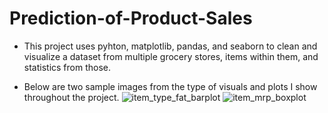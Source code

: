 # Prediction-of-Product-Sales
- This project uses pyhton, matplotlib, pandas, and seaborn to clean and visualize a dataset from multiple grocery stores, items within them, and statistics from those.

- Below are two sample images from the type of visuals and plots I show throughout the project.
![item_type_fat_barplot](https://github.com/parkerholds/Prediction-of-Product-Sales/assets/140461361/2b31d106-90d1-4ebf-a126-8c23d4c30f2b)
![item_mrp_boxplot](https://github.com/parkerholds/Prediction-of-Product-Sales/assets/140461361/8ceaf7c9-58e0-460d-bf0a-5e3ce3eb47c4)

